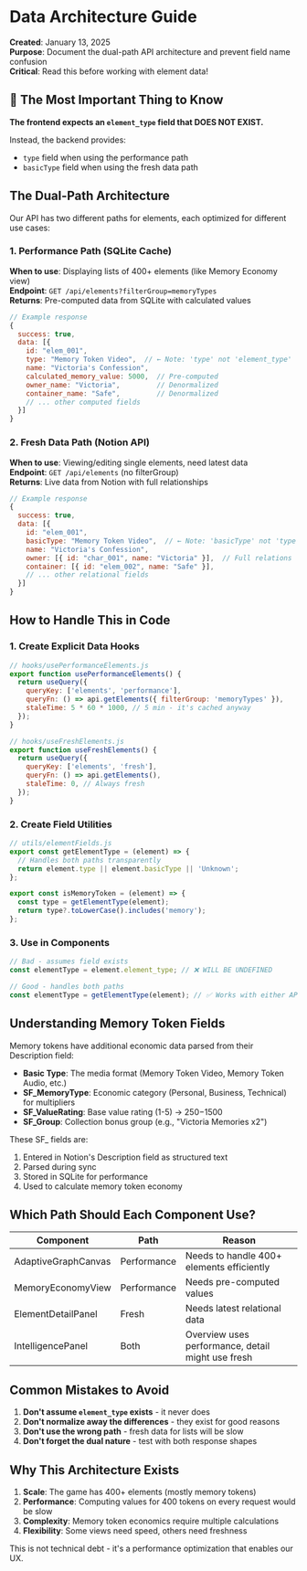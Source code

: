 # Data Architecture Guide

**Created**: January 13, 2025  
**Purpose**: Document the dual-path API architecture and prevent field name confusion  
**Critical**: Read this before working with element data!

## 🚨 The Most Important Thing to Know

**The frontend expects an `element_type` field that DOES NOT EXIST.**

Instead, the backend provides:
- `type` field when using the performance path
- `basicType` field when using the fresh data path

## The Dual-Path Architecture

Our API has two different paths for elements, each optimized for different use cases:

### 1. Performance Path (SQLite Cache)

**When to use**: Displaying lists of 400+ elements (like Memory Economy view)  
**Endpoint**: `GET /api/elements?filterGroup=memoryTypes`  
**Returns**: Pre-computed data from SQLite with calculated values

```javascript
// Example response
{
  success: true,
  data: [{
    id: "elem_001",
    type: "Memory Token Video",  // ← Note: 'type' not 'element_type'
    name: "Victoria's Confession",
    calculated_memory_value: 5000,  // Pre-computed
    owner_name: "Victoria",         // Denormalized
    container_name: "Safe",         // Denormalized
    // ... other computed fields
  }]
}
```

### 2. Fresh Data Path (Notion API)

**When to use**: Viewing/editing single elements, need latest data  
**Endpoint**: `GET /api/elements` (no filterGroup)  
**Returns**: Live data from Notion with full relationships

```javascript
// Example response
{
  success: true,
  data: [{
    id: "elem_001",
    basicType: "Memory Token Video",  // ← Note: 'basicType' not 'type'
    name: "Victoria's Confession",
    owner: [{ id: "char_001", name: "Victoria" }],  // Full relations
    container: [{ id: "elem_002", name: "Safe" }],
    // ... other relational fields
  }]
}
```

## How to Handle This in Code

### 1. Create Explicit Data Hooks

```javascript
// hooks/usePerformanceElements.js
export function usePerformanceElements() {
  return useQuery({
    queryKey: ['elements', 'performance'],
    queryFn: () => api.getElements({ filterGroup: 'memoryTypes' }),
    staleTime: 5 * 60 * 1000, // 5 min - it's cached anyway
  });
}

// hooks/useFreshElements.js
export function useFreshElements() {
  return useQuery({
    queryKey: ['elements', 'fresh'],
    queryFn: () => api.getElements(),
    staleTime: 0, // Always fresh
  });
}
```

### 2. Create Field Utilities

```javascript
// utils/elementFields.js
export const getElementType = (element) => {
  // Handles both paths transparently
  return element.type || element.basicType || 'Unknown';
};

export const isMemoryToken = (element) => {
  const type = getElementType(element);
  return type?.toLowerCase().includes('memory');
};
```

### 3. Use in Components

```javascript
// Bad - assumes field exists
const elementType = element.element_type; // ❌ WILL BE UNDEFINED

// Good - handles both paths
const elementType = getElementType(element); // ✅ Works with either API
```

## Understanding Memory Token Fields

Memory tokens have additional economic data parsed from their Description field:

- **Basic Type**: The media format (Memory Token Video, Memory Token Audio, etc.)
- **SF_MemoryType**: Economic category (Personal, Business, Technical) for multipliers
- **SF_ValueRating**: Base value rating (1-5) → $250-$1500
- **SF_Group**: Collection bonus group (e.g., "Victoria Memories x2")

These SF_ fields are:
1. Entered in Notion's Description field as structured text
2. Parsed during sync
3. Stored in SQLite for performance
4. Used to calculate memory token economy

## Which Path Should Each Component Use?

| Component | Path | Reason |
|-----------|------|---------|
| AdaptiveGraphCanvas | Performance | Needs to handle 400+ elements efficiently |
| MemoryEconomyView | Performance | Needs pre-computed values |
| ElementDetailPanel | Fresh | Needs latest relational data |
| IntelligencePanel | Both | Overview uses performance, detail might use fresh |

## Common Mistakes to Avoid

1. **Don't assume `element_type` exists** - it never does
2. **Don't normalize away the differences** - they exist for good reasons
3. **Don't use the wrong path** - fresh data for lists will be slow
4. **Don't forget the dual nature** - test with both response shapes

## Why This Architecture Exists

1. **Scale**: The game has 400+ elements (mostly memory tokens)
2. **Performance**: Computing values for 400 tokens on every request would be slow
3. **Complexity**: Memory token economics require multiple calculations
4. **Flexibility**: Some views need speed, others need freshness

This is not technical debt - it's a performance optimization that enables our UX.